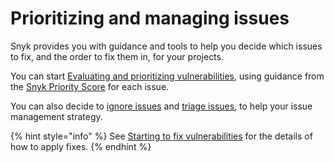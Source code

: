 # Prioritizing and managing issues

Snyk provides you with guidance and tools to help you decide which issues to fix, and the order to fix them in, for your projects.

You can start [Evaluating and prioritizing vulnerabilities](evaluating-and-prioritizing-vulnerabilities.md), using guidance from the [Snyk Priority Score](snyk-priority-score.md) for each issue.

You can also decide to [ignore issues](ignore-issues.md) and [triage issues](triaging-issues.md), to help your issue management strategy.

{% hint style="info" %}
See [Starting to fix vulnerabilities](../starting-to-fix-vulnerabilities/) for the details of how to apply fixes.
{% endhint %}
